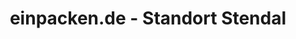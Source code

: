 ---
title: "einpacken.de - Standort Stendal"
url: /stendal/einpacken-de-standort-stendal/
shop: Großhandel
---